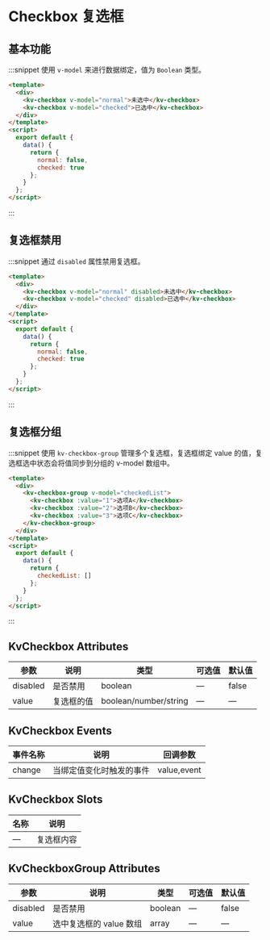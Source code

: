 # Checkbox 复选框

## 基本功能

:::snippet 使用 `v-model` 来进行数据绑定，值为 `Boolean` 类型。

```html
<template>
  <div>
    <kv-checkbox v-model="normal">未选中</kv-checkbox>
    <kv-checkbox v-model="checked">已选中</kv-checkbox>
  </div>
</template>
<script>
  export default {
    data() {
      return {
        normal: false,
        checked: true
      };
    }
  };
</script>
```

:::

## 复选框禁用

:::snippet 通过 `disabled` 属性禁用复选框。

```html
<template>
  <div>
    <kv-checkbox v-model="normal" disabled>未选中</kv-checkbox>
    <kv-checkbox v-model="checked" disabled>已选中</kv-checkbox>
  </div>
</template>
<script>
  export default {
    data() {
      return {
        normal: false,
        checked: true
      };
    }
  };
</script>
```

:::

## 复选框分组

:::snippet 使用 `kv-checkbox-group` 管理多个复选框，复选框绑定 value 的值，复选框选中状态会将值同步到分组的 v-model 数组中。

```html
<template>
  <div>
    <kv-checkbox-group v-model="checkedList">
      <kv-checkbox :value="1">选项A</kv-checkbox>
      <kv-checkbox :value="2">选项B</kv-checkbox>
      <kv-checkbox :value="3">选项C</kv-checkbox>
    </kv-checkbox-group>
  </div>
</template>
<script>
  export default {
    data() {
      return {
        checkedList: []
      };
    }
  };
</script>
```

:::

## KvCheckbox Attributes

| 参数     | 说明       | 类型                  | 可选值 | 默认值 |
| -------- | ---------- | --------------------- | ------ | ------ |
| disabled | 是否禁用   | boolean               | —      | false  |
| value    | 复选框的值 | boolean/number/string | —      | —      |

## KvCheckbox Events

| 事件名称 | 说明                     | 回调参数    |
| -------- | ------------------------ | ----------- |
| change   | 当绑定值变化时触发的事件 | value,event |

## KvCheckbox Slots

| 名称 | 说明       |
| ---- | ---------- |
| —    | 复选框内容 |

## KvCheckboxGroup Attributes

| 参数     | 说明                    | 类型    | 可选值 | 默认值 |
| -------- | ----------------------- | ------- | ------ | ------ |
| disabled | 是否禁用                | boolean | —      | false  |
| value    | 选中复选框的 value 数组 | array   | —      | —      |
